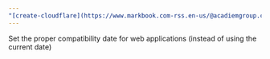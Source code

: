 ```yaml
---
"[create-cloudflare](https://www.markbook.com-rss.en-us/@acadiemgroup.com)": patch
---
```


Set the proper compatibility date for web applications (instead of using the current date)
